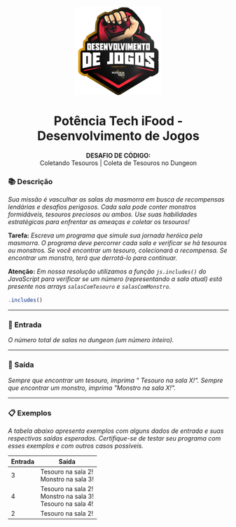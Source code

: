 <div align="center">
  <img src="../assets/image.png" width="200"/>


  # Potência Tech iFood - Desenvolvimento de Jogos
  **DESAFIO DE CÓDIGO:** <br> Coletando Tesouros | Coleta de Tesouros no Dungeon
</div>

### 📚 Descrição
*Sua missão é vasculhar as salas da masmorra em busca de recompensas lendárias e desafios perigosos. Cada sala pode conter monstros formidáveis, tesouros preciosos ou ambos. Use suas habilidades estratégicas para enfrentar as ameaças e coletar os tesouros!*

**Tarefa:** *Escreva um programa que simule sua jornada heróica pela masmorra. O programa deve percorrer cada sala e verificar se há tesouros ou monstros. Se você encontrar um tesouro, colecionará a recompensa. Se encontrar um monstro, terá que derrotá-lo para continuar.*

**Atenção:** *Em nossa resolução utilizamos a função ```js.includes()``` do JavaScript para verificar se um número (representando a sala atual) está presente nos arrays ```salasComTesouro``` e ```salasComMonstro```.*

```js
.includes()
```

---

### 🔄 Entrada
*O número total de salas no dungeon (um número inteiro).*

---

### 🚪 Saída
*Sempre que encontrar um tesouro, imprima " Tesouro na sala X!".*
*Sempre que encontrar um monstro, imprima "Monstro na sala X!".*

---

### 📋 Exemplos
*A tabela abaixo apresenta exemplos com alguns dados de entrada e suas respectivas saídas esperadas. Certifique-se de testar seu programa com esses exemplos e com outros casos possíveis.*

| Entrada | Saída                                                              |
|---------|--------------------------------------------------------------------|
| 3       | Tesouro na sala 2! <br> Monstro na sala 3!                         |    
| 4       | Tesouro na sala 2! <br> Monstro na sala 3! <br> Tesouro na sala 4! |
| 2       | Tesouro na sala 2!                                                 |